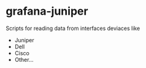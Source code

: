 # grafana-juniper
Scripts for reading data from interfaces deviaces like
- Juniper
- Dell
- Cisco
- Other...
